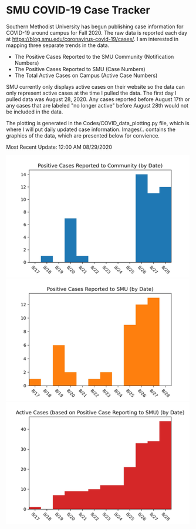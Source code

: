 # SMU COVID-19 Case Tracker

Southern Methodist University has begun publishing case information for COVID-19 around campus for Fall 2020. The raw data is reported each day at https://blog.smu.edu/coronavirus-covid-19/cases/. I am interested in mapping three separate trends in the data.

* The Positive Cases Reported to the SMU Community (Notification Numbers)
* The Positive Cases Reported to SMU (Case Numbers)
* The Total Active Cases on Campus (Active Case Numbers)

SMU currently only displays active cases on their website so the data can only represent active cases at the time I pulled the data. The first day I pulled data was August 28, 2020. Any cases reported before August 17th or any cases that are labeled "no longer active" before August 28th would not be included in the data.

The plotting is generated in the Codes/COVID_data_plotting.py file, which is where I will put daily updated case information. Images/.. contains the graphics of the data, which are presented below for convience.

Most Recent Update: 12:00 AM 08/29/2020 

<img src="Images/SMU_COVID19_community_notified_cases_08_28.jpg" width="500">
<img src="Images/SMU_COVID19_positive_test_cases_08_28.jpg" width="500">
<img src="Images/SMU_COVID19_active_cases_08_28.jpg" width="500">
